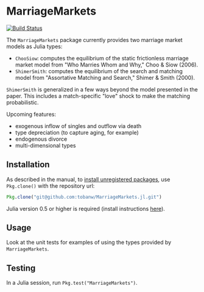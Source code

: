 # MarriageMarkets

[![Build Status](https://travis-ci.org/tobanw/MarriageMarkets.jl.svg?branch=master)](https://travis-ci.org/tobanw/MarriageMarkets.jl)

The `MarriageMarkets` package currently provides two marriage market models as Julia types:

- `ChooSiow`: computes the equilibrium of the static frictionless marriage market model from "Who Marries Whom and Why," Choo & Siow (2006).
- `ShimerSmith`: computes the equilibrium of the search and matching model from "Assortative Matching and Search," Shimer & Smith (2000).

`ShimerSmith` is generalized in a few ways beyond the model presented in the paper.
This includes a match-specific "love" shock to make the matching probabilistic.

Upcoming features:

- exogenous inflow of singles and outflow via death
- type depreciation (to capture aging, for example)
- endogenous divorce
- multi-dimensional types

## Installation

As described in the manual, to [install unregistered packages][install], use `Pkg.clone()` with the repository url:

```julia
Pkg.clone("git@github.com:tobanw/MarriageMarkets.jl.git")
```

Julia version 0.5 or higher is required (install instructions [here][version]).

## Usage

Look at the unit tests for examples of using the types provided by `MarriageMarkets`.

## Testing

In a Julia session, run `Pkg.test("MarriageMarkets")`.


[install]: http://docs.julialang.org/en/release-0.5/manual/packages/#installing-unregistered-packages
[version]:http://julialang.org/downloads/platform.html
